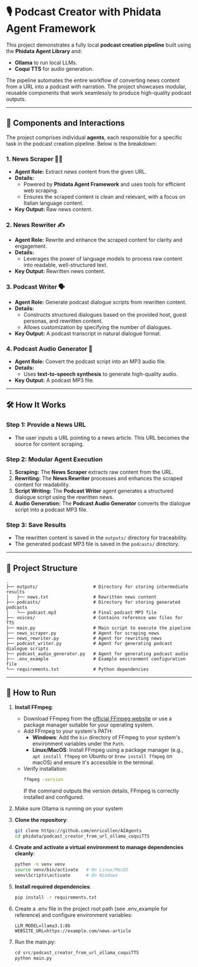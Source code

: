 # 🎙️ Podcast Creator with Phidata Agent Framework

This project demonstrates a fully local **podcast creation pipeline** built using the **Phidata Agent Library** and:
- **Ollama** to run local LLMs.
- **Coqui TTS** for audio generation.

The pipeline automates the entire workflow of converting news content from a URL into a podcast with narration. The project showcases modular, reusable components that work seamlessly to produce high-quality podcast outputs.

---

## 🧩 Components and Interactions

The project comprises individual **agents**, each responsible for a specific task in the podcast creation pipeline. Below is the breakdown:

### **1. News Scraper** 🕵️‍♂️
- **Agent Role:** Extract news content from the given URL.
- **Details:**
  - Powered by **Phidata Agent Framework** and uses tools for efficient web scraping.
  - Ensures the scraped content is clean and relevant, with a focus on Italian language content.
- **Key Output:** Raw news content.

### **2. News Rewriter** ✍️
- **Agent Role:** Rewrite and enhance the scraped content for clarity and engagement.
- **Details:**
  - Leverages the power of language models to process raw content into readable, well-structured text.
- **Key Output:** Rewritten news content.

### **3. Podcast Writer** 🗣️
- **Agent Role:** Generate podcast dialogue scripts from rewritten content.
- **Details:**
  - Constructs structured dialogues based on the provided host, guest personas, and rewritten content.
  - Allows customization by specifying the number of dialogues.
- **Key Output:** A podcast transcript in natural dialogue format.

### **4. Podcast Audio Generator** 🎵
- **Agent Role:** Convert the podcast script into an MP3 audio file.
- **Details:**
  - Uses **text-to-speech synthesis** to generate high-quality audio.
- **Key Output:** A podcast MP3 file.

---

## 🛠️ How It Works

### Step 1: Provide a News URL
- The user inputs a URL pointing to a news article. This URL becomes the source for content scraping.

### Step 2: Modular Agent Execution
1. **Scraping:** The **News Scraper** extracts raw content from the URL.
2. **Rewriting:** The **News Rewriter** processes and enhances the scraped content for readability.
3. **Script Writing:** The **Podcast Writer** agent generates a structured dialogue script using the rewritten news.
4. **Audio Generation:** The **Podcast Audio Generator** converts the dialogue script into a podcast MP3 file.

### Step 3: Save Results
- The rewritten content is saved in the `outputs/` directory for traceability.
- The generated podcast MP3 file is saved in the `podcasts/` directory.

---

## 📁 Project Structure

```plaintext
.
├── outputs/                     # Directory for storing intermediate results
│   ├── news.txt                 # Rewritten news content
├── podcasts/                    # Directory for storing generated podcasts
│   └── podcast.mp3              # Final podcast MP3 file
├── voices/                      # Contains reference wav files for TTS
├── main.py                      # Main script to execute the pipeline
├── news_scraper.py              # Agent for scraping news
├── news_rewriter.py             # Agent for rewriting news
├── podcast_writer.py            # Agent for generating podcast dialogue scripts
├── podcast_audio_generator.py   # Agent for generating podcast audio
├── .env_example                 # Example environment configuration file
└── requirements.txt             # Python dependencies
```
---
## 🚀 How to Run

1. **Install FFmpeg**:

   - Download FFmpeg from the [official FFmpeg website](https://ffmpeg.org/download.html) or use a package manager suitable for your operating system.
   - Add FFmpeg to your system's PATH:
     - **Windows**: Add the `bin` directory of FFmpeg to your system's environment variables under the `Path`.
     - **Linux/MacOS**: Install FFmpeg using a package manager (e.g., `apt install ffmpeg` on Ubuntu or `brew install ffmpeg` on macOS) and ensure it's accessible in the terminal.
   - Verify installation:
     ```bash
     ffmpeg -version
     ```
     If the command outputs the version details, FFmpeg is correctly installed and configured.

2. Make sure Ollama is running on your system
3. **Clone the repository**:
   ```bash
   git clone https://github.com/enricollen/AIAgents
   cd phidata/podcast_creator_from_url_ollama_coquiTTS
   ```
4. **Create and activate a virtual environment to manage dependencies cleanly**:
   ```bash
   python -m venv venv
   source venv/bin/activate   # On Linux/MacOS
   venv\Scripts\activate      # On Windows
   ```
5. **Install required dependencies**:
   ```bash
   pip install -r requirements.txt
   ```
6. Create a .env file in the project root path (see .env_example for reference) and configure environment variables:
   ```plaintext
   LLM_MODEL=llama3.1:8b
   WEBSITE_URL=https://example.com/news-article
   ```
7. Run the main.py:
   ```python
   cd src/podcast_creator_from_url_ollama_coquiTTS
   python main.py
   ```


